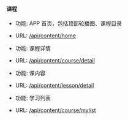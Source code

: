 #### 课程 

* 功能: APP 首页，包括顶部轮播图、课程目录
* URL: [/api/content/home](./home.md)


* 功能: 课程详情
* URL: [/api/content/course/detail](./course_detail.md)


* 功能: 课内容
* URL: [/api/content/lesson/detail](./lessin_detail.md)


* 功能: 学习列表
* URL: [/api/content/course/mylist](./course_list.md)
